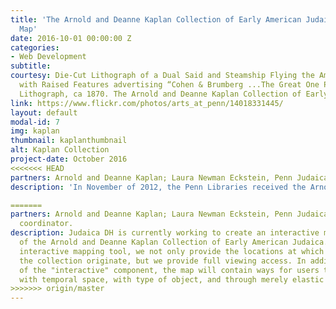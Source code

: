 ```yaml
---
title: 'The Arnold and Deanne Kaplan Collection of Early American Judaica: An Interactive
  Map'
date: 2016-10-01 00:00:00 Z
categories:
- Web Development
subtitle: 
courtesy: Die-Cut Lithograph of a Dual Said and Steamship Flying the American Flag,
  with Raised Features advertising “Cohen & Brumberg ...The Great One Price Clothier.”
  Lithograph, ca 1870. The Arnold and Deanne Kaplan Collection of Early American Judaica.
link: https://www.flickr.com/photos/arts_at_penn/14018331445/
layout: default
modal-id: 7
img: kaplan
thumbnail: kaplanthumbnail
alt: Kaplan Collection
project-date: October 2016
<<<<<<< HEAD
partners: Arnold and Deanne Kaplan; Laura Newman Eckstein, Penn Judaica DH project coordinator.
description: 'In November of 2012, the Penn Libraries received the Arnold and Deanne Kaplan Collection of Early American Judaica. This gift of nearly 11,000 items was appraised at $8.5 million. It continues to grow and currently consists of over 13,000 items. It is the most important private collection of its kind, documenting the social and economic development of early Jewish life in the Western Hemisphere. The core of the Kaplan Collection covers the period before mass Jewish migration to the Americas in the late 1880s. Laura Newman Eckstein, our Judaica DH coordinator, is currently working to create an interactive mapping tool of the Arnold and Deanne Kaplan Collection of Early American Judaica. Through this interactive mapping tool, we not only provide the locations at which objects from the collection originate, but we provide full viewing access. In addition, as part of the "interactive" component, the map will contain ways for users to filter both with temporal space, with type of object, and through merely elastic searching.'

=======
partners: Arnold and Deanne Kaplan; Laura Newman Eckstein, Penn Judaica DH project
  coordinator.
description: Judaica DH is currently working to create an interactive mapping tool
  of the Arnold and Deanne Kaplan Collection of Early American Judaica. Through this
  interactive mapping tool, we not only provide the locations at which objects from
  the collection originate, but we provide full viewing access. In addition, as part
  of the "interactive" component, the map will contain ways for users to filter both
  with temporal space, with type of object, and through merely elastic searching.
>>>>>>> origin/master
---
```


